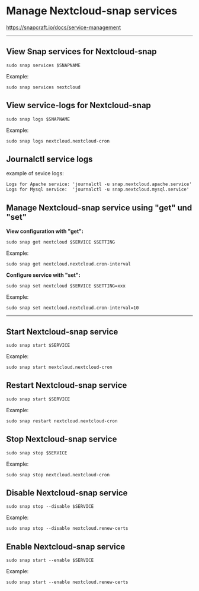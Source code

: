 # Manage Nextcloud-snap services

<https://snapcraft.io/docs/service-management>

---

## View Snap services for Nextcloud-snap

`sudo snap services $SNAPNAME`

Example:

`sudo snap services nextcloud`

## View service-logs for Nextcloud-snap

`sudo snap logs $SNAPNAME`

Example:

`sudo snap logs nextcloud.nextcloud-cron`

## Journalctl service logs

example of sevice logs:
```
Logs for Apache service: 'journalctl -u snap.nextcloud.apache.service'
Logs for Mysql service:  'journalctl -u snap.nextcloud.mysql.service'
```

## Manage Nextcloud-snap service using "get" und "set" 

**View configuration with "get":**

`sudo snap get nextcloud $SERVICE $SETTING`

Example:

`sudo snap get nextcloud.nextcloud.cron-interval`

**Configure service with "set":**

`sudo snap set nextcloud $SERVICE $SETTING=xxx`

Example:

`sudo snap set nextcloud.nextcloud.cron-interval=10`

----

## Start Nextcloud-snap service

`sudo snap start $SERVICE`

Example:

`sudo snap start nextcloud.nextcloud-cron`

## Restart Nextcloud-snap service

`sudo snap start $SERVICE`

Example:

`sudo snap restart nextcloud.nextcloud-cron`

## Stop Nextcloud-snap service

`sudo snap stop $SERVICE`

Example:

`sudo snap stop nextcloud.nextcloud-cron`

## Disable Nextcloud-snap service

`sudo snap stop --disable $SERVICE`

Example:

`sudo snap stop --disable nextcloud.renew-certs`

## Enable Nextcloud-snap service

`sudo snap start --enable $SERVICE`

Example:

`sudo snap start --enable nextcloud.renew-certs
`

